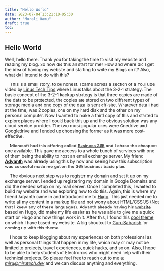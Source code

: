 ```yaml
---
title: "Hello World"
date: 2023-07-04T13:21:10+05:30
author: "Murali Ramu"
draft: true
toc:
---
```


## Hello World

Well, hello there. Thank you for taking the time to visit my website and reading my blog. So how did this all start for me? How and where did I get the idea of having my website and starting to write my Blogs on it? Also, what do I intend to do with this?

&nbsp;&nbsp;&nbsp;&nbsp;This is a small story, to be honest. I came across a section of a YouTube video by [Linus Tech Tips](https://www.youtube.com/@LinusTechTips) where Linus talks about the 3-2-1 strategy. The basic concept of the 3-2-1 backup strategy is that three copies are made of the data to be protected, the copies are stored on two different types of storage media and one copy of the data is sent off-site. Whatever data I had at the time, was 2 copies, one on my hard disk and the other on my personal computer. Now I wanted to make a third copy of this and started to explore places where I could back this up and the obvious solution was any cloud service provider. The two most popular ones were Onedrive and Googledrive and I ended up choosing the former as it was more cost-effective. 

&nbsp;&nbsp;&nbsp;&nbsp;Microsoft had this offering called [Business 365](https://www.microsoft.com/en-in/microsoft-365/business/compare-all-microsoft-365-business-products-b?ef_id=_k_Cj0KCQjwho-lBhC_ARIsAMpgModmZJHsW0GS5AQbgVTDOHFflSPK8MdP0CtUiwp4pxQxCcirbkWLVDsaAsQdEALw_wcB_k_&OCID=AIDcmmapr1szny_SEM__k_Cj0KCQjwho-lBhC_ARIsAMpgModmZJHsW0GS5AQbgVTDOHFflSPK8MdP0CtUiwp4pxQxCcirbkWLVDsaAsQdEALw_wcB_k_&gclid=Cj0KCQjwho-lBhC_ARIsAMpgModmZJHsW0GS5AQbgVTDOHFflSPK8MdP0CtUiwp4pxQxCcirbkWLVDsaAsQdEALw_wcB) and I chose the cheapest one available. This gave me access to a whole bunch of services with one of them being the ability to host an email exchange server. My friend [**Adyanth**](https://www.linkedin.com/in/adyanth-h/) was already using this by now and seeing how this subscription was so useful made me get on the 365 business basic plan.

&nbsp;&nbsp;&nbsp;&nbsp;The obvious next step was to register my domain and set it up on my exchange server. I ended up registering my domain in Google Domains and did the needed setup on my mail server. Once I completed this, I wanted to build my website and was exploring how to do this. Again, this is where my friend Adyanth came in and introduced me to [Hugo](https://gohugo.io/). This just needed me to write all my content in a markup file and not worry about HTML/CSS/JS (Not that I knew any of these languages). Adyanth already having his [website](https://adyanth.site/) based on Hugo, did make my life easier as he was able to give me a quick start on Hugo and how things work in it. After this, I found this [cool theme](https://hugo-profile.netlify.app/) on which I have based my website. A big shoutout to [Guru Sabarish](https://github.com/gurusabarish) for coming up with this theme.

&nbsp;&nbsp;&nbsp;&nbsp;I hope to keep blogging about my experiences on both professional as well as personal things that happen in my life, which may or may not be limited to projects, travel experiences, quick hacks, and so on. Also, I hope to be able to help students of Electronics who might need help with their technical projects. So please feel free to reach out to me at *miru@mirutech.dev* and we can discuss anything and everything.
